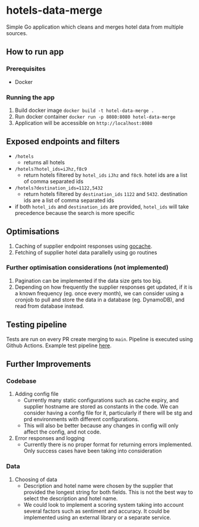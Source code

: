 # hotels-data-merge
Simple Go application which cleans and merges hotel data from multiple sources.
## How to run app
### Prerequisites
- Docker
### Running the app
1. Build docker image
	`docker build -t hotel-data-merge .`
2. Run docker container
	`docker run -p 8080:8080 hotel-data-merge`
3. Application will be accessible on `http://localhost:8080`

## Exposed endpoints and filters
- `/hotels`
	- returns all hotels
- `/hotels?hotel_ids=iJhz,f8c9`
	- return hotels filtered by `hotel_ids` `iJhz` and `f8c9`. hotel ids are a list of comma separated ids 
- `/hotels?destination_ids=1122,5432`
	- return hotels filtered by `destination_ids` `1122` and `5432`. destination ids are a list of comma separated ids 
- if both `hotel_ids` and `destination_ids` are provided, `hotel_ids` will take precedence because the search is more specific

## Optimisations 
1. Caching of supplier endpoint responses using [gocache](https://github.com/eko/gocache).
2. Fetching of supplier hotel data parallelly using go routines

### Further optimisation considerations (not implemented)
1. Pagination can be implemented if the data size gets too big.
2. Depending on how frequently the supplier responses get updated, if it is a known frequency (eg. once every month), we can consider using a cronjob to pull and store the data in a database (eg. DynamoDB), and read from database instead.

## Testing pipeline
Tests are run on every PR create merging to `main`. Pipeline is executed using Github Actions. Example test pipeline [here](https://github.com/szeshen/hotels-data-merge/pull/2/checks). 

## Further Improvements
### Codebase
1. Adding config file 
	- Currently many static configurations such as cache expiry, and supplier hostname are stored as constants in the code. We can consider having a config file for it, particularly if there will be stg and prd environments with different configurations. 
	- This will also be better because any changes in config will only affect the config, and not code. 
2. Error responses and logging
	- Currently there is no proper format for returning errors implemented. Only success cases have been taking into consideration

### Data
1. Choosing of data
	- Description and hotel name were chosen by the supplier that provided the longest string for both fields. This is not the best way to select the description and hotel name.
	- We could look to implement a scoring system taking into account several factors such as sentiment and accuracy. It could be implemented using an external library or a separate service. 






